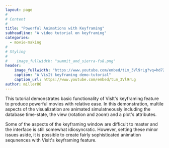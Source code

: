 ```yaml
---
layout: page
#
# Content
#
title: "Powerful Animations with Keyframing"
subheadline: "A video tutorial on keyframing"
categories:
  - movie-making
#
# Styling
#
#    image_fullwidth: "summit_and_sierra-fs8.png"
header:
    image_fullwidth: "https://www.youtube.com/embed/tLm_3Vl9rLg?vq=hd720"
    caption: "A VisIt keyframing demo-tutorial"
    caption_url: https://www.youtube.com/embed/tLm_3Vl9rLg
author: miller86
---
```

This tutorial demonstrates basic functionality of VisIt's keyframing feature
to produce powerful movies with relative ease. In this demonstration, multile
aspects of the visualization are animated simulatneously including the database
time-state, the view (rotation and zoom) and a plot's attributes.

Some of the aspects of the keyframing window are difficult to master and the
interface is still somewhat idiosyncratic. However, setting these minor issues
aside, it is possible to create fairly sophisticated animation sequnences with
VisIt's keyframing feature.
